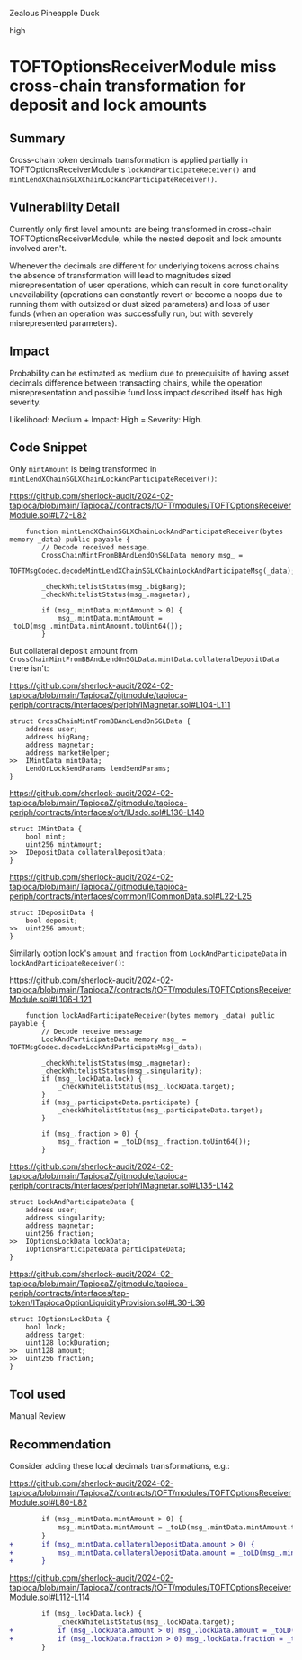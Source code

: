 Zealous Pineapple Duck

high

# TOFTOptionsReceiverModule miss cross-chain transformation for deposit and lock amounts

## Summary

Cross-chain token decimals transformation is applied partially in TOFTOptionsReceiverModule's `lockAndParticipateReceiver()` and `mintLendXChainSGLXChainLockAndParticipateReceiver()`.

## Vulnerability Detail

Currently only first level amounts are being transformed in cross-chain TOFTOptionsReceiverModule, while the nested deposit and lock amounts involved aren't.

Whenever the decimals are different for underlying tokens across chains the absence of transformation will lead to magnitudes sized misrepresentation of user operations, which can result in core functionality unavailability (operations can constantly revert or become a noops due to running them with outsized or dust sized parameters) and loss of user funds (when an operation was successfully run, but with severely misrepresented parameters).

## Impact

Probability can be estimated as medium due to prerequisite of having asset decimals difference between transacting chains, while the operation misrepresentation and possible fund loss impact described itself has high severity.

Likelihood: Medium + Impact: High = Severity: High.

## Code Snippet

Only `mintAmount` is being transformed in `mintLendXChainSGLXChainLockAndParticipateReceiver()`:

https://github.com/sherlock-audit/2024-02-tapioca/blob/main/TapiocaZ/contracts/tOFT/modules/TOFTOptionsReceiverModule.sol#L72-L82

```solidity
    function mintLendXChainSGLXChainLockAndParticipateReceiver(bytes memory _data) public payable {
        // Decode received message.
        CrossChainMintFromBBAndLendOnSGLData memory msg_ =
            TOFTMsgCodec.decodeMintLendXChainSGLXChainLockAndParticipateMsg(_data);

        _checkWhitelistStatus(msg_.bigBang);
        _checkWhitelistStatus(msg_.magnetar);

        if (msg_.mintData.mintAmount > 0) {
            msg_.mintData.mintAmount = _toLD(msg_.mintData.mintAmount.toUint64());
        }
```

But collateral deposit amount from `CrossChainMintFromBBAndLendOnSGLData.mintData.collateralDepositData` there isn't:

https://github.com/sherlock-audit/2024-02-tapioca/blob/main/TapiocaZ/gitmodule/tapioca-periph/contracts/interfaces/periph/IMagnetar.sol#L104-L111

```solidity
struct CrossChainMintFromBBAndLendOnSGLData {
    address user;
    address bigBang;
    address magnetar;
    address marketHelper;
>>  IMintData mintData;
    LendOrLockSendParams lendSendParams;
}
```

https://github.com/sherlock-audit/2024-02-tapioca/blob/main/TapiocaZ/gitmodule/tapioca-periph/contracts/interfaces/oft/IUsdo.sol#L136-L140

```solidity
struct IMintData {
    bool mint;
    uint256 mintAmount;
>>  IDepositData collateralDepositData;
}
```

https://github.com/sherlock-audit/2024-02-tapioca/blob/main/TapiocaZ/gitmodule/tapioca-periph/contracts/interfaces/common/ICommonData.sol#L22-L25

```solidity
struct IDepositData {
    bool deposit;
>>  uint256 amount;
}
```

Similarly option lock's `amount` and `fraction` from `LockAndParticipateData` in `lockAndParticipateReceiver()`:

https://github.com/sherlock-audit/2024-02-tapioca/blob/main/TapiocaZ/contracts/tOFT/modules/TOFTOptionsReceiverModule.sol#L106-L121

```solidity
    function lockAndParticipateReceiver(bytes memory _data) public payable {
        // Decode receive message
        LockAndParticipateData memory msg_ = TOFTMsgCodec.decodeLockAndParticipateMsg(_data);

        _checkWhitelistStatus(msg_.magnetar);
        _checkWhitelistStatus(msg_.singularity);
        if (msg_.lockData.lock) {
            _checkWhitelistStatus(msg_.lockData.target);
        }
        if (msg_.participateData.participate) {
            _checkWhitelistStatus(msg_.participateData.target);
        }

        if (msg_.fraction > 0) {
            msg_.fraction = _toLD(msg_.fraction.toUint64());
        }
```

https://github.com/sherlock-audit/2024-02-tapioca/blob/main/TapiocaZ/gitmodule/tapioca-periph/contracts/interfaces/periph/IMagnetar.sol#L135-L142

```solidity
struct LockAndParticipateData {
    address user;
    address singularity;
    address magnetar;
    uint256 fraction;
>>  IOptionsLockData lockData;
    IOptionsParticipateData participateData;
}
```

https://github.com/sherlock-audit/2024-02-tapioca/blob/main/TapiocaZ/gitmodule/tapioca-periph/contracts/interfaces/tap-token/ITapiocaOptionLiquidityProvision.sol#L30-L36

```solidity
struct IOptionsLockData {
    bool lock;
    address target;
    uint128 lockDuration;
>>  uint128 amount;
>>  uint256 fraction;
}
```

## Tool used

Manual Review

## Recommendation

Consider adding these local decimals transformations, e.g.:

https://github.com/sherlock-audit/2024-02-tapioca/blob/main/TapiocaZ/contracts/tOFT/modules/TOFTOptionsReceiverModule.sol#L80-L82

```diff
        if (msg_.mintData.mintAmount > 0) {
            msg_.mintData.mintAmount = _toLD(msg_.mintData.mintAmount.toUint64());
        }
+       if (msg_.mintData.collateralDepositData.amount > 0) {
+           msg_.mintData.collateralDepositData.amount = _toLD(msg_.mintData.collateralDepositData.amount.toUint64());
+       }
```

https://github.com/sherlock-audit/2024-02-tapioca/blob/main/TapiocaZ/contracts/tOFT/modules/TOFTOptionsReceiverModule.sol#L112-L114

```diff
        if (msg_.lockData.lock) {
            _checkWhitelistStatus(msg_.lockData.target);
+           if (msg_.lockData.amount > 0) msg_.lockData.amount = _toLD(msg_.lockData.amount.toUint64());
+           if (msg_.lockData.fraction > 0) msg_.lockData.fraction = _toLD(msg_.lockData.fraction.toUint64());
        }
```
